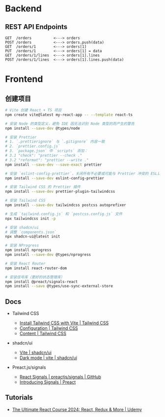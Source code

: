 # Backend

## REST API Endpoints

```text
GET  /orders          <---> orders
POST /orders          <---> orders.push(data)
GET  /orders/1        <---> orders[1]
PUT  /orders/1        <---> orders[1] = data
GET  /orders/1/lines  <---> orders[1].lines
POST /orders/1/lines  <---> orders[1].lines.push(data)
```

# Frontend

## 创建项目

```bash
# Vite 创建 React + TS 项目
npm create vite@latest my-react-app -- --template react-ts

# 安装 Node 的类型定义，避免 IDE 因无法识别 Node 类型的而产生的警告
npm install --save-dev @types/node

# 安装 Prettier
# 1. `.prettierignore` 与 `.gitignore` 内容一致
# 2. `prettier.config.js`
# 3. `package.json` 中 `scripts` 添加：
# 3.1 "check": "prettier --check ."
# 3.2 "reformat": "prettier --write ."
npm install --save-dev --save-exact prettier

# 安装 `eslint-config-prettier`，关闭所有不必要或可能与 Prettier 冲突的 ESLint 规则
npm install --save-dev eslint-config-prettier

# 安装 Tailwind CSS 的 Prettier 插件
npm install --save-dev prettier-plugin-tailwindcss

# 安装 Tailwind CSS
npm install --save-dev tailwindcss postcss autoprefixer

# 生成 `tailwind.config.js` 和 `postcss.config.js` 文件
npx tailwindcss init -p

# 安装 shadcn/ui
# 调整 `components.json`
npx shadcn-ui@latest init

# 安装 NProgress
npm install nprogress
npm install --save-dev @types/nprogress

# 安装 React Router
npm install react-router-dom

# 安装信号库（更好的状态管理库）
npm install @preact/signals-react
npm install --save @types/use-sync-external-store
```

## Docs

- Tailwind CSS
  - [Install Tailwind CSS with Vite | Tailwind CSS](https://tailwindcss.com/docs/guides/vite)
  - [Configuration | Tailwind CSS](https://tailwindcss.com/docs/configuration)
  - [Content | Tailwind CSS](https://tailwindcss.com/docs/content-configuration)

- shadcn/ui
  - [Vite | shadcn/ui](https://ui.shadcn.com/docs/installation/vite)
  - [Dark mode | vite | shadcn/ui](https://ui.shadcn.com/docs/dark-mode/vite)

- Preact.js/signals
  - [React Signals | preactjs/signals | GitHub](https://github.com/preactjs/signals/blob/main/packages/react/README.md)
  - [Introducing Signals | Preact](https://preactjs.com/blog/introducing-signals/)

## Tutorials

- [The Ultimate React Course 2024: React, Redux & More | Udemy](https://www.udemy.com/course/the-ultimate-react-course/)
